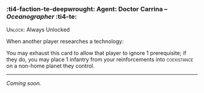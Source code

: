 ### :ti4-faction-te-deepwrought: **Agent**: Doctor Carrina – _Oceanographer_ :ti4-te:

<span style="font-variant:small-caps;">Unlock</span>: Always Unlocked

When another player researches a technology:

You may exhaust this card to allow that player to ignore 1 prerequisite; if they do, you may place 1 infantry from your reinforcements into <span style="font-variant:small-caps;">coexistance</span> on a non-home planet they control.

---

*Coming soon.*
